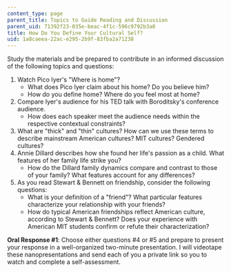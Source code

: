 ```yaml
---
content_type: page
parent_title: Topics to Guide Reading and Discussion
parent_uid: 71392f23-035e-beac-4f1c-596c9792b3a0
title: How Do You Define Your Cultural Self?
uid: 1a8caeea-22ac-e295-2b9f-83fba2a71238
---
```


Study the materials and be prepared to contribute in an informed discussion of the following topics and questions:

1.  Watch Pico Iyer's "Where is home"?
    *   What does Pico Iyer claim about his home? Do you believe him?
    *   How do you define home? Where do you feel most at home?
2.  Compare Iyer's audience for his TED talk with Boroditsky's conference audience.
    *   How does each speaker meet the audience needs within the respective contextual constraints?
3.  What are "thick" and "thin" cultures? How can we use these terms to describe mainstream American cultures? MIT cultures? Gendered cultures?
4.  Annie Dillard describes how she found her life's passion as a child. What features of her family life strike you?
    *   How do the Dillard family dynamics compare and contrast to those of your family? What features account for any differences?
5.  As you read Stewart & Bennett on friendship, consider the following questions:
    *   What is your definition of a "friend"? What particular features characterize your relationship with your friends?
    *   How do typical American friendships reflect American culture, according to Stewart & Bennett? Does your experience with American MIT students confirm or refute their characterization?

**Oral Response #1**: Choose either questions #4 or #5 and prepare to present your response in a well-organized two-minute presentation. I will videotape these nanopresentations and send each of you a private link so you to watch and complete a self-assessment.